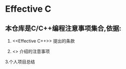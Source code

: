 # Effective C

## 本仓库是C/C++编程注意事项集合,依据: 

1. <<Effective C++>> 提出的条款

2. <<Expert C Programming>> 介绍的注意事项

3.个人项目总结
